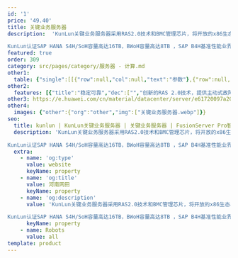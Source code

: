 ```yaml
---
id: '1'
price: '49.40'
title: 关键业务服务器
description:  'KunLun关键业务服务器采用RAS2.0技术和BMC管理芯片，将开放的x86生态与媲美小型机的高可靠性完美结合，适用于核心数据库、业务应用整合、内存计算、高性能计算（HPC）胖节点等场景。

KunLun认证SAP HANA S4H/SoH容量高达16TB，BWoH容量高达8TB ，SAP B4H基准性能业界领先。KunLun支持物理分区特性，提升资源利用率，简化运维。同时兼容主流的操作系统、虚拟化软件和数据库，相比UNIX服务器，TCO节省30%以上。'
featured: true
order: 309
category: src/pages/category/服务器 - 计算.md
other1: 
  table: {"single":[[{"row":null,"col":null,"text":"参数"},{"row":null,"col":null,"text":"9008 V5"}],[{"row":null,"col":null,"text":"形态"},{"row":null,"col":null,"text":"8路服务器"}],[{"row":null,"col":null,"text":"内存插槽"},{"row":null,"col":null,"text":"96个DDR4 DIMM插槽，最大内存容量为18TB"}],[{"row":null,"col":null,"text":"本地存储\n"},{"row":null,"col":null,"text":"最多支持48个2.5英寸SAS/SATA或40个2.5英寸NVMe SSD，支持外置M.2存储器，且M.2支持硬RAID"}],[{"row":null,"col":null,"text":"RAID支持"},{"row":null,"col":"2","text":"可选配支持RAID0/1/10/5/50/6/60，支持Cache超级电容保护，提供RAID状态迁移、RAID配置记忆、自诊断、Web远程设置等功能"}],[{"row":null,"col":null,"text":"板载网络"},{"row":null,"col":null,"text":"2个10GE接口与2个GE接口"}],[{"row":null,"col":null,"text":"PCIe扩展"},{"row":null,"col":null,"text":"最多支持18个PCIe 3.0扩展槽位"}],[{"row":null,"col":null,"text":"分区功能"},{"row":null,"col":null,"text":"物理分区K-Par：支持2个物理分区"}],[{"row":null,"col":null,"text":"管理"},{"row":null,"col":"2","text":"提供全面的故障诊断、自动化运维、硬件安全加固等管理特性；支持SNMP、IPMI2.0等主流标准接口，易于被集成；提供基于HTML5/VNC KVM的\n远程管理界面；支持Agentless等特性简化管理复杂度\n可选配华为eSight管理软件，提供固件自动升级等高级管理特性，实现全生命周期智能化、自动化管理"}],[{"row":null,"col":null,"text":"风扇"},{"row":null,"col":null,"text":"8个免开箱热插拔的对旋风扇，支持N+1冗余"}],[{"row":null,"col":null,"text":"尺寸(宽x深x高)"},{"row":null,"col":"2","text":"机柜：1550mm深*600mm宽*2000mm高（配置降噪门）；系统计算框：840mm深*447mm宽* 325.4mm高"}],[{"row":null,"col":null,"text":"工作温度"},{"row":null,"col":"2","text":"5ºC ～ 40ºC (41ºF ～ 104ºF) (符合ASHRAE CLASS A3 )"}],[{"row":null,"col":null,"text":"操作系统"},{"row":null,"col":"2","text":"支持SUSE Linux、RedHat Linux、Windows Server、VMware等，详询 http://support.huawei.com/onlinetoolsweb/ftca"}]]}
other2:
  features: [{"title":"稳定可靠","dec":["","创新的RAS 2.0技术，提供主动式故障分析引擎PFAE，打造开放平台最高级别可靠性，保障业务连续性。",""]},{"title":"灵活整合","dec":["","支持物理分区，可按需灵活分配物理计算资源，提升利用率，并可弹性扩容。",""]},{"title":"开放生态","dec":["","与全球顶级合作伙伴共筑开放、完善的产业链，提供端到端解决方案，改善关键业务经济效益，提高企业IT投资回报率。",""]}]
other3: https://e.huawei.com/cn/material/datacenter/server/e61720097a204def8a94f053f8c54f4c
other4:
  images: {"other":{"org":"other","img":["关键业务服务器.webp"]}}
seo:
  title: kunlun | KunLun关键业务服务器 | 关键业务服务器 | FusionServer Pro智能服务器 | 服务器 - 计算 | 数据中心
  description: 'KunLun关键业务服务器采用RAS2.0技术和BMC管理芯片，将开放的x86生态与媲美小型机的高可靠性完美结合，适用于核心数据库、业务应用整合、内存计算、高性能计算（HPC）胖节点等场景。

KunLun认证SAP HANA S4H/SoH容量高达16TB，BWoH容量高达8TB ，SAP B4H基准性能业界领先。KunLun支持物理分区特性，提升资源利用率，简化运维。同时兼容主流的操作系统、虚拟化软件和数据库，相比UNIX服务器，TCO节省30%以上。'
  extra:
    - name: 'og:type'
      value: website
      keyName: property
    - name: 'og:title'
      value: 河南网田
      keyName: property
    - name: 'og:description'
      value: 'KunLun关键业务服务器采用RAS2.0技术和BMC管理芯片，将开放的x86生态与媲美小型机的高可靠性完美结合，适用于核心数据库、业务应用整合、内存计算、高性能计算（HPC）胖节点等场景。

KunLun认证SAP HANA S4H/SoH容量高达16TB，BWoH容量高达8TB ，SAP B4H基准性能业界领先。KunLun支持物理分区特性，提升资源利用率，简化运维。同时兼容主流的操作系统、虚拟化软件和数据库，相比UNIX服务器，TCO节省30%以上。'
      keyName: property
    - name: Robots
      value: all
template: product
---
```

